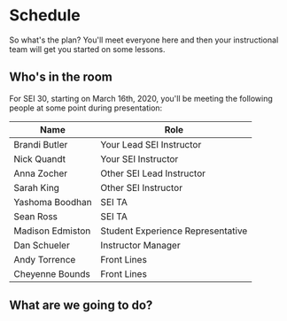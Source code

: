 # Schedule

So what's the plan? You'll meet everyone here and then your instructional team will get you started on some lessons.

## Who's in the room

For SEI 30, starting on March 16th, 2020, you'll be meeting the following people at some point during presentation:

| Name | Role |
| --------------- | ------------------------ |
| Brandi Butler | Your Lead SEI Instructor |
| Nick Quandt | Your SEI Instructor |
| Anna Zocher | Other SEI Lead Instructor |
| Sarah King | Other SEI Instructor |
| Yashoma Boodhan | SEI TA |
| Sean Ross | SEI TA |
| Madison Edmiston | Student Experience Representative |
| Dan Schueler | Instructor Manager |
| Andy Torrence | Front Lines |
| Cheyenne Bounds | Front Lines |

## What are we going to do?
